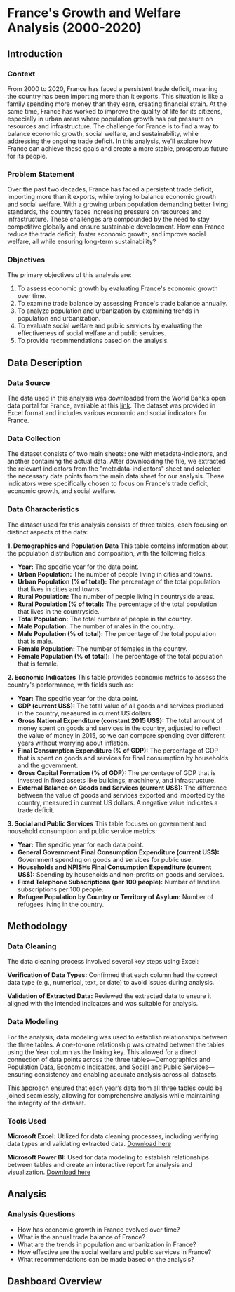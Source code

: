 # France's Growth and Welfare Analysis (2000-2020)

## Introduction
### Context

From 2000 to 2020, France has faced a persistent trade deficit, meaning the country has been importing more than it exports. This situation is like a family spending more money than they earn, creating financial strain. At the same time, France has worked to improve the quality of life for its citizens, especially in urban areas where population growth has put pressure on resources and infrastructure. The challenge for France is to find a way to balance economic growth, social welfare, and sustainability, while addressing the ongoing trade deficit. In this analysis, we’ll explore how France can achieve these goals and create a more stable, prosperous future for its people.

### Problem Statement

Over the past two decades, France has faced a persistent trade deficit, importing more than it exports, while trying to balance economic growth and social welfare. With a growing urban population demanding better living standards, the country faces increasing pressure on resources and infrastructure. These challenges are compounded by the need to stay competitive globally and ensure sustainable development. How can France reduce the trade deficit, foster economic growth, and improve social welfare, all while ensuring long-term sustainability?

### Objectives

The primary objectives of this analysis are:
1. To assess economic growth by evaluating France's economic growth over time.
2. To examine trade balance by assessing France's trade balance annually.
3. To analyze population and urbanization by examining trends in population and urbanization.
4. To evaluate social welfare and public services by evaluating the effectiveness of social welfare and public services.
5. To provide recommendations based on the analysis.

## Data Description 
### Data Source

The data used in this analysis was downloaded from the World Bank’s open data portal for France, available at this [link](https://data.worldbank.org/country/france). The dataset was provided in Excel format and includes various economic and social indicators for France.

### Data Collection

The dataset consists of two main sheets: one with metadata-indicators, and another containing the actual data. After downloading the file, we extracted the relevant indicators from the "metadata-indicators" sheet and selected the necessary data points from the main data sheet for our analysis. These indicators were specifically chosen to focus on France's trade deficit, economic growth, and social welfare.

### Data Characteristics 

The dataset used for this analysis consists of three tables, each focusing on distinct aspects of the data:

**1. Demographics and Population Data**
This table contains information about the population distribution and composition, with the following fields:
- **Year:** The specific year for the data point.
- **Urban Population:** The number of people living in cities and towns.
- **Urban Population (% of total):** The percentage of the total population that lives in cities and towns.
- **Rural Population:** The number of people living in countryside areas.
- **Rural Population (% of total):** The percentage of the total population that lives in the countryside.
- **Total Population:** The total number of people in the country.
- **Male Population:** The number of males in the country.
- **Male Population (% of total):** The percentage of the total population that is male.
- **Female Population:** The number of females in the country.
- **Female Population (% of total):** The percentage of the total population that is female.

**2. Economic Indicators**
This table provides economic metrics to assess the country's performance, with fields such as:
- **Year:** The specific year for the data point.
- **GDP (current US$):** The total value of all goods and services produced in the country, measured in current US dollars.
- **Gross National Expenditure (constant 2015 US$):** The total amount of money spent on goods and services in the country, adjusted to reflect the value of money in 2015, so we can compare spending over different years without worrying about inflation.
- **Final Consumption Expenditure (% of GDP):** The percentage of GDP that is spent on goods and services for final consumption by households and the government.
- **Gross Capital Formation (% of GDP):** The percentage of GDP that is invested in fixed assets like buildings, machinery, and infrastructure.
- **External Balance on Goods and Services (current US$):** The difference between the value of goods and services exported and imported by the country, measured in current US dollars. A negative value indicates a trade deficit.

**3. Social and Public Services**
This table focuses on government and household consumption and public service metrics:
- **Year:** The specific year for each data point.
- **General Government Final Consumption Expenditure (current US$):** Government spending on goods and services for public use.
- **Households and NPISHs Final Consumption Expenditure (current US$):** Spending by households and non-profits on goods and services.
- **Fixed Telephone Subscriptions (per 100 people):** Number of landline subscriptions per 100 people.
- **Refugee Population by Country or Territory of Asylum:** Number of refugees living in the country.

## Methodology
### Data Cleaning 
The data cleaning process involved several key steps using Excel: 

**Verification of Data Types:** Confirmed that each column had the correct data type (e.g., numerical, text, or date) to avoid issues during analysis. 

**Validation of Extracted Data:** Reviewed the extracted data to ensure it aligned with the intended indicators and was suitable for analysis.

### Data Modeling
For the analysis, data modeling was used to establish relationships between the three tables. A one-to-one relationship was created between the tables using the Year column as the linking key. This allowed for a direct connection of data points across the three tables—Demographics and Population Data, Economic Indicators, and Social and Public Services—ensuring consistency and enabling accurate analysis across all datasets. 

This approach ensured that each year’s data from all three tables could be joined seamlessly, allowing for comprehensive analysis while maintaining the integrity of the dataset.

### Tools Used
**Microsoft Excel:** Utilized for data cleaning processes, including verifying data types and validating extracted data. [Download here](https://www.microsoft.com/en-us/microsoft-365/excel)

**Microsoft Power BI:** Used for data modeling to establish relationships between tables and create an interactive report for analysis and visualization. [Download here](https://apps.microsoft.com/detail/9NTXR16HNW1T?hl=en-us&gl=NG&ocid=pdpshare)

## Analysis
### Analysis Questions

- How has economic growth in France evolved over time?
- What is the annual trade balance of France?
- What are the trends in population and urbanization in France?
- How effective are the social welfare and public services in France?
- What recommendations can be made based on the analysis?

## Dashboard Overview




